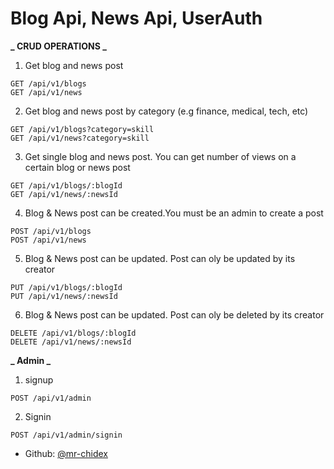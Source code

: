 # Blog Api, News Api, UserAuth

**_ CRUD OPERATIONS _**

1. Get blog and news post

```
GET /api/v1/blogs
GET /api/v1/news

```

2. Get blog and news post by category (e.g finance, medical, tech, etc)

```
GET /api/v1/blogs?category=skill
GET /api/v1/news?category=skill

```

3. Get single blog and news post. You can get number of views on a certain blog or news post

```
GET /api/v1/blogs/:blogId
GET /api/v1/news/:newsId

```

4. Blog & News post can be created.You must be an admin to create a post

```
POST /api/v1/blogs
POST /api/v1/news
```

5. Blog & News post can be updated. Post can oly be updated by its creator

```
PUT /api/v1/blogs/:blogId
PUT /api/v1/news/:newsId
```

6. Blog & News post can be updated. Post can oly be deleted by its creator

```
DELETE /api/v1/blogs/:blogId
DELETE /api/v1/news/:newsId
```

**_ Admin _**

1. signup

```
POST /api/v1/admin
```

2. Signin

```
POST /api/v1/admin/signin
```

- Github: [@mr-chidex](https://github.com/mr-chidex)
